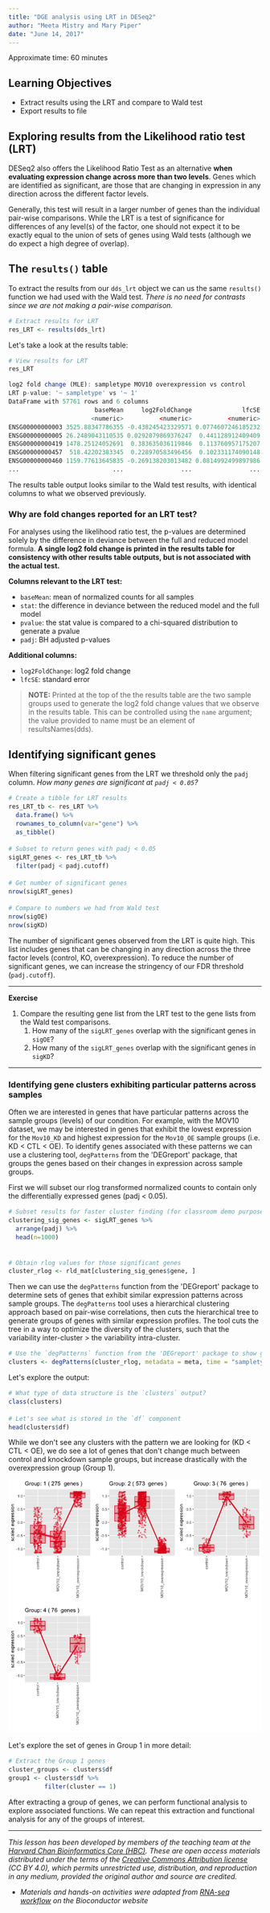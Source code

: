 ```yaml
---
title: "DGE analysis using LRT in DESeq2"
author: "Meeta Mistry and Mary Piper"
date: "June 14, 2017"
---
```


Approximate time: 60 minutes

## Learning Objectives 

* Extract results using the LRT and compare to Wald test
* Export results to file


## Exploring results from the Likelihood ratio test (LRT)

DESeq2 also offers the Likelihood Ratio Test as an alternative **when evaluating expression change across more than two levels**. Genes which are identified as significant, are those that are changing in expression in any direction across the different factor levels.

Generally, this test will result in a larger number of genes than the individual pair-wise comparisons. While the LRT is a test of significance for differences of any level(s) of the factor, one should not expect it to be exactly equal to the union of sets of genes using Wald tests (although we do expect a high degree of overlap).

## The `results()` table

To extract the results from our `dds_lrt` object we can us the same `results()` function we had used with the Wald test. _There is no need for contrasts since we are not making a pair-wise comparison._

```r
# Extract results for LRT
res_LRT <- results(dds_lrt)
```

Let's take a look at the results table:

```r
# View results for LRT
res_LRT  
```

```r
log2 fold change (MLE): sampletype MOV10 overexpression vs control 
LRT p-value: '~ sampletype' vs '~ 1' 
DataFrame with 57761 rows and 6 columns
                        baseMean     log2FoldChange              lfcSE             stat               pvalue                 padj
                       <numeric>          <numeric>          <numeric>        <numeric>            <numeric>            <numeric>
ENSG00000000003 3525.88347786355 -0.438245423329571 0.0774607246185232 40.4611749305021 1.63669402960044e-09 3.14070461117016e-08
ENSG00000000005 26.2489043110535 0.0292079869376247  0.441128912409409 1.61898836146221    0.445083140923522     0.58866891597654
ENSG00000000419 1478.25124052691  0.383635036119846  0.113760957175207 11.3410110249776  0.00344612277761083   0.0122924772964227
ENSG00000000457  518.42202383345  0.228970583496456  0.102331174090148 14.6313920603898 0.000665018279181725  0.00304543241149833
ENSG00000000460 1159.77613645835 -0.269138203013482 0.0814992499897986 25.0394477225533 3.65386933066256e-06 3.23415706764646e-05
...                          ...                ...                ...              ...                  ...                  
```

The results table output looks similar to the Wald test results, with identical columns to what we observed previously. 

### Why are fold changes reported for an LRT test?

For analyses using the likelihood ratio test, the p-values are determined solely by the difference in deviance between the full and reduced model formula. **A single log2 fold change is printed in the results table for consistency with other results table outputs, but is not associated with the actual test.**

**Columns relevant to the LRT test:**

* `baseMean`: mean of normalized counts for all samples
* `stat`: the difference in deviance between the reduced model and the full model
* `pvalue`: the stat value is compared to a chi-squared distribution to generate a pvalue
* `padj`: BH adjusted p-values

**Additional columns:**

* `log2FoldChange`: log2 fold change
* `lfcSE`: standard error

> **NOTE:** Printed at the top of the the results table are the two sample groups used to generate the log2 fold change values that we observe in the results table. This can be controlled using the `name` argument; the value provided to name must be an element of resultsNames(dds).

## Identifying significant genes

When filtering significant genes from the LRT we threshold only the `padj` column. _How many genes are significant at `padj < 0.05`?_

```r
# Create a tibble for LRT results
res_LRT_tb <- res_LRT %>%
  data.frame() %>%
  rownames_to_column(var="gene") %>% 
  as_tibble()

# Subset to return genes with padj < 0.05
sigLRT_genes <- res_LRT_tb %>% 
  filter(padj < padj.cutoff)

# Get number of significant genes
nrow(sigLRT_genes)

# Compare to numbers we had from Wald test
nrow(sigOE)
nrow(sigKD)

```

The number of significant genes observed from the LRT is quite high. This list includes genes that can be changing in any direction across the three factor levels (control, KO, overexpression). To reduce the number of significant genes, we can increase the stringency of our FDR threshold (`padj.cutoff`).

***

**Exercise**

1. Compare the resulting gene list from the LRT test to the gene lists from the Wald test comparisons.
    1. How many of the `sigLRT_genes` overlap with the significant genes in `sigOE`?
    1. How many of the `sigLRT_genes` overlap with the significant genes in `sigKD`?

***

### Identifying gene clusters exhibiting particular patterns across samples

Often we are interested in genes that have particular patterns across the sample groups (levels) of our condition. For example, with the MOV10 dataset, we may be interested in genes that exhibit the lowest expression for the `Mov10_KD` and highest expression for the `Mov10_OE` sample groups (i.e. KD < CTL < OE). To identify genes associated with these patterns we can use a clustering tool, `degPatterns` from the 'DEGreport' package, that groups the genes based on their changes in expression across sample groups.

First we will subset our rlog transformed normalized counts to contain only the differentially expressed genes (padj < 0.05).

```r
# Subset results for faster cluster finding (for classroom demo purposes)
clustering_sig_genes <- sigLRT_genes %>%
  arrange(padj) %>%
  head(n=1000)


# Obtain rlog values for those significant genes
cluster_rlog <- rld_mat[clustering_sig_genes$gene, ]
```

Then we can use the `degPatterns` function from the 'DEGreport' package to determine sets of genes that exhibit similar expression patterns across sample groups. The `degPatterns` tool uses a hierarchical clustering approach based on pair-wise correlations, then cuts the hierarchical tree to generate groups of genes with similar expression profiles. The tool cuts the tree in a way to optimize the diversity of the clusters, such that the variability inter-cluster > the variability intra-cluster.

```r
# Use the `degPatterns` function from the 'DEGreport' package to show gene clusters across sample groups
clusters <- degPatterns(cluster_rlog, metadata = meta, time = "sampletype", col=NULL)
```

Let's explore the output:

```r
# What type of data structure is the `clusters` output?
class(clusters)

# Let's see what is stored in the `df` component
head(clusters$df)
```

While we don't see any clusters with the pattern we are looking for (KD < CTL < OE), we do see a lot of genes that don't change much between control and knockdown sample groups, but increase drastically with the overexpression group (Group 1). 

<img src="../img/degReport_clusters2.png" width="600">

Let's explore the set of genes in Group 1 in more detail:

```r
# Extract the Group 1 genes
cluster_groups <- clusters$df
group1 <- clusters$df %>%
          filter(cluster == 1)
```

After extracting a group of genes, we can perform functional analysis to explore associated functions. We can repeat this extraction and functional analysis for any of the groups of interest.



---
*This lesson has been developed by members of the teaching team at the [Harvard Chan Bioinformatics Core (HBC)](http://bioinformatics.sph.harvard.edu/). These are open access materials distributed under the terms of the [Creative Commons Attribution license](https://creativecommons.org/licenses/by/4.0/) (CC BY 4.0), which permits unrestricted use, distribution, and reproduction in any medium, provided the original author and source are credited.*

* *Materials and hands-on activities were adapted from [RNA-seq workflow](http://www.bioconductor.org/help/workflows/rnaseqGene/#de) on the Bioconductor website*

